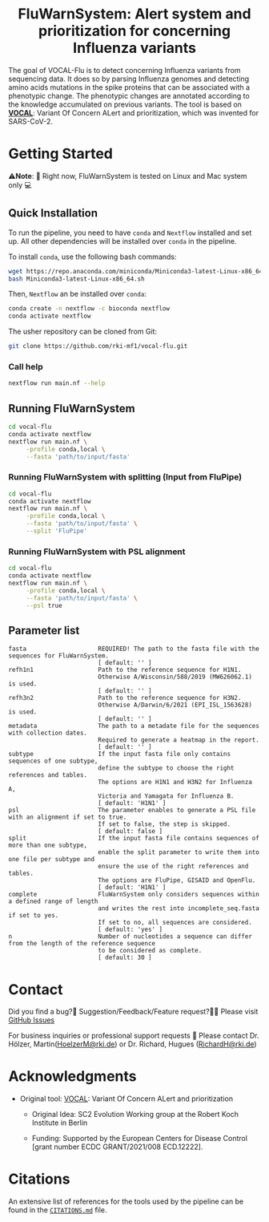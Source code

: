 <div id="top"></div>

<div align="center">
<h1 align="center"> FluWarnSystem: Alert system and prioritization for concerning Influenza variants </h1>
</div>
The goal of VOCAL-Flu is to detect concerning Influenza variants from sequencing data.
It does so by parsing Influenza genomes and detecting amino acids mutations in the spike proteins that can be associated with a phenotypic change. The phenotypic changes are annotated according to the knowledge accumulated on previous variants. 
The tool is based on <a href="https://github.com/rki-mf1/vocal"><strong>VOCAL</strong></a>: Variant Of Concern ALert and prioritization, which was invented for SARS-CoV-2.

# Getting Started

⚠️**Note**: 🔌 Right now, FluWarnSystem is tested on Linux and Mac system only 💻 

## Quick Installation

To run the pipeline, you need to have `conda` and `Nextflow` installed and set up.
All other dependencies will be installed over `conda` in the pipeline.

To install `conda`, use the following bash commands:
```bash
wget https://repo.anaconda.com/miniconda/Miniconda3-latest-Linux-x86_64.sh
bash Miniconda3-latest-Linux-x86_64.sh
```

Then, `Nextflow` an be installed over `conda`:
```bash
conda create -n nextflow -c bioconda nextflow
conda activate nextflow
```

The usher repository can be cloned from Git:
```bash
git clone https://github.com/rki-mf1/vocal-flu.git
```

### Call help

```bash
nextflow run main.nf --help
```

## Running FluWarnSystem

```bash
cd vocal-flu
conda activate nextflow
nextflow run main.nf \
     -profile conda,local \
     --fasta 'path/to/input/fasta' 
```

### Running FluWarnSystem with splitting (Input from FluPipe)

```bash
cd vocal-flu
conda activate nextflow
nextflow run main.nf \
     -profile conda,local \
     --fasta 'path/to/input/fasta' \
     --split 'FluPipe'
```

### Running FluWarnSystem with PSL alignment

```bash
cd vocal-flu
conda activate nextflow
nextflow run main.nf \
     -profile conda,local \
     --fasta 'path/to/input/fasta' \
     --psl true
```

## Parameter list

```
fasta                    REQUIRED! The path to the fasta file with the sequences for FluWarnSystem.
                         [ default: '' ]
refh1n1                  Path to the reference sequence for H1N1.
                         Otherwise A/Wisconsin/588/2019 (MW626062.1) is used.
                         [ default: '' ]
refh3n2                  Path to the reference sequence for H3N2.
                         Otherwise A/Darwin/6/2021 (EPI_ISL_1563628) is used.
                         [ default: '' ]
metadata                 The path to a metadate file for the sequences with collection dates.
                         Required to generate a heatmap in the report.
                         [ default: '' ]
subtype                  If the input fasta file only contains sequences of one subtype, 
                         define the subtype to choose the right references and tables.
                         The options are H1N1 and H3N2 for Influenza A,
                         Victoria and Yamagata for Influenza B.
                         [ default: 'H1N1' ]
psl                      The parameter enables to generate a PSL file with an alignment if set to true.
                         If set to false, the step is skipped.
                         [ default: false ]
split                    If the input fasta file contains sequences of more than one subtype, 
                         enable the split parameter to write them into one file per subtype and 
                         ensure the use of the right references and tables.
                         The options are FluPipe, GISAID and OpenFlu.
                         [ default: 'H1N1' ]
complete                 FluWarnSystem only considers sequences within a defined range of length
                         and writes the rest into incomplete_seq.fasta if set to yes.
                         If set to no, all sequences are considered.
                         [ default: 'yes' ]
n                        Number of nucleotides a sequence can differ from the length of the reference sequence 
                         to be considered as complete.
                         [ default: 30 ]
```


# Contact

Did you find a bug?🐛 Suggestion/Feedback/Feature request?👨‍💻
Please visit [GitHub Issues](https://github.com/rki-mf1/vocal-flu/issues)

For business inquiries or professional support requests 🍺
Please contact Dr. Hölzer, Martin(<HoelzerM@rki.de>) or Dr. Richard, Hugues (<RichardH@rki.de>)


# Acknowledgments

* Original tool: [VOCAL](https://github.com/rki-mf1/vocal): Variant Of Concern ALert and prioritization 

    * Original Idea: SC2 Evolution Working group at the Robert Koch Institute in Berlin

    * Funding: Supported by the European Centers for Disease Control [grant number ECDC GRANT/2021/008 ECD.12222].


# Citations

An extensive list of references for the tools used by the pipeline can be found in the [`CITATIONS.md`](CITATIONS.md) file.